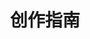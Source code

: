 ---
layout: creation-guide
title: "创作指南"
description: "帮助创作者更好地创作"
header-img: "img/home-bg.jpg"
category: creation-guide
---